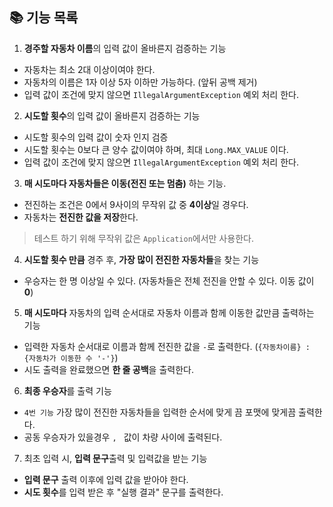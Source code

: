 ## 📚 기능 목록
1.	**경주할 자동차 이름**의 입력 값이 올바른지 검증하는 기능
+ 자동차는 최소 2대 이상이여야 한다.
+ 자동차의 이름은 1자 이상 5자 이하만 가능하다. (앞뒤 공백 제거)
+ 입력 값이 조건에 맞지 않으면 `IllegalArgumentException` 예외 처리 한다.

2. **시도할 횟수**의 입력 값이 올바른지 검증하는 기능 
+ 시도할 횟수의 입력 값이 숫자 인지 검증
+ 시도할 횟수는 0보다 큰 양수 값이여야 하며, 최대 `Long.MAX_VALUE` 이다.
+ 입력 값이 조건에 맞지 않으면 `IllegalArgumentException` 예외 처리 한다.

3. **매 시도마다 자동차들은 이동(전진 또는 멈춤)** 하는 기능.
+ 전진하는 조건은 0에서 9사이의 무작위 값 중 **4이상**일 경우다.
+ 자동차는 **전진한 값을 저장**한다.
> 테스트 하기 위해 무작위 값은 `Application`에서만 사용한다.

4. **시도할 횟수 만큼** 경주 후, **가장 많이 전진한 자동차들**을 찾는 기능
+ 우승자는 한 명 이상일 수 있다. (자동차들은 전체 전진을 안할 수 있다. 이동 값이 **0**)

5. **매 시도마다** 자동차의 입력 순서대로 자동차 이름과 함께 이동한 값만큼 출력하는 기능
+ 입력한 자동차 순서대로 이름과 함께 전진한 값을 `-`로 출력한다. (`{자동차이름} : {자동차가 이동한 수 '-'}`)
+ 시도 출력을 완료했으면 **한 줄 공백**을 출력한다.

6. **최종 우승자**를 출력 기능
+ `4번 기능` 가장 많이 전진한 자동차들을 입력한 순서에 맞게 끔 포맷에 맞게끔 출력한다. 
+ 공동 우승자가 있을경우 `, ` 값이 차량 사이에 출력된다. 

7. 최초 입력 시, **입력 문구**출력 및 입력값을 받는 기능
+ **입력 문구** 출력 이후에 입력 값을 받아야 한다. 
+ **시도 횟수**를 입력 받은 후 "실행 결과" 문구를 출력한다. 